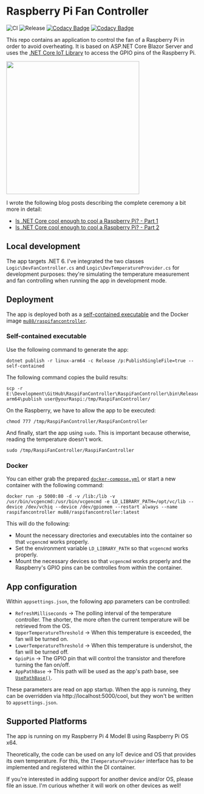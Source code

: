 # Raspberry Pi Fan Controller
![CI](https://github.com/mu88/RaspiFanController/workflows/CI/badge.svg)
![Release](https://github.com/mu88/RaspiFanController/workflows/Release/badge.svg)
[![Codacy Badge](https://app.codacy.com/project/badge/Grade/b8f48ccf13bb4b2089c379bf90a11a40)](https://www.codacy.com/gh/mu88/RaspiFanController/dashboard?utm_source=github.com&amp;utm_medium=referral&amp;utm_content=mu88/RaspiFanController&amp;utm_campaign=Badge_Grade)
[![Codacy Badge](https://app.codacy.com/project/badge/Coverage/b8f48ccf13bb4b2089c379bf90a11a40)](https://www.codacy.com/gh/mu88/RaspiFanController/dashboard?utm_source=github.com&utm_medium=referral&utm_content=mu88/RaspiFanController&utm_campaign=Badge_Coverage)

This repo contains an application to control the fan of a Raspberry Pi in order to avoid overheating. It is based on ASP.NET Core Blazor Server and uses the [.NET Core IoT Library](https://github.com/dotnet/iot) to access the GPIO pins of the Raspberry Pi.

<img src="https://mu88.github.io/public/post_assets/200424_Raspi_Fan_Controller/Image1.jpg" width="350" />

I wrote the following blog posts describing the complete ceremony a bit more in detail:
*   [Is .NET Core cool enough to cool a Raspberry Pi? - Part 1](https://mu88.github.io/2020/04/24/Raspi-Fan-Controller_p1)
*   [Is .NET Core cool enough to cool a Raspberry Pi? - Part 2](https://mu88.github.io/2020/04/24/Raspi-Fan-Controller_p1)

## Local development
The app targets .NET 6. I've integrated the two classes `Logic\DevFanController.cs` and `Logic\DevTemperatureProvider.cs` for development purposes: they're simulating the temperature measurement and fan controlling when running the app in development mode.

## Deployment
The app is deployed both as a [self-contained executable](https://docs.microsoft.com/en-us/dotnet/core/deploying/#publish-self-contained) and the Docker image [`mu88/raspifancontroller`](https://hub.docker.com/repository/docker/mu88/raspifancontroller).

### Self-contained executable
Use the following command to generate the app:
```shell
dotnet publish -r linux-arm64 -c Release /p:PublishSingleFile=true --self-contained
```

The following command copies the build results:
```shell
scp -r E:\Development\GitHub\RaspiFanController\RaspiFanController\bin\Release\net6.0\linux-arm64\publish user@yourRaspi:/tmp/RaspiFanController/
```

On the Raspberry, we have to allow the app to be executed:
```shell
chmod 777 /tmp/RaspiFanController/RaspiFanController
```

And finally, start the app using `sudo`. This is important because otherwise, reading the temperature doesn't work.
```shell
sudo /tmp/RaspiFanController/RaspiFanController
```

### Docker
You can either grab the prepared [`docker-compose.yml`](/RaspiFanController/docker-compose.yml) or start a new container with the following command:
```shell
docker run -p 5000:80 -d -v /lib:/lib -v /usr/bin/vcgencmd:/usr/bin/vcgencmd -e LD_LIBRARY_PATH=/opt/vc/lib --device /dev/vchiq --device /dev/gpiomem --restart always --name raspifancontroller mu88/raspifancontroller:latest
```
This will do the following:
*   Mount the necessary directories and executables into the container so that `vcgencmd` works properly.
*   Set the environment variable `LD_LIBRARY_PATH` so that `vcgencmd` works properly.
*   Mount the necessary devices so that `vcgencmd` works properly and the Raspberry's GPIO pins can be controlles from within the container.

## App configuration
Within `appsettings.json`, the following app parameters can be controlled:

*   `RefreshMilliseconds` → The polling interval of the temperature controller. The shorter, the more often the current temperature will be retrieved from the OS.
*   `UpperTemperatureThreshold` → When this temperature is exceeded, the fan will be turned on.
*   `LowerTemperatureThreshold` → When this temperature is undershot, the fan will be turned off.
*   `GpioPin` → The GPIO pin that will control the transistor and therefore turning the fan on/off.
*   `AppPathBase` → This path will be used as the app's path base, see [`UsePathBase()`](https://docs.microsoft.com/en-us/dotnet/api/microsoft.aspnetcore.builder.usepathbaseextensions.usepathbase?f1url=https%3A%2F%2Fmsdn.microsoft.com%2Fquery%2Fdev16.query%3FappId%3DDev16IDEF1%26l%3DEN-US%26k%3Dk(Microsoft.AspNetCore.Builder.UsePathBaseExtensions.UsePathBase);k(DevLang-csharp)%26rd%3Dtrue%26f%3D255%26MSPPError%3D-2147217396&view=aspnetcore-3.1).

These parameters are read on app startup. When the app is running, they can be overridden via http://localhost:5000/cool, but they won't be written to `appsettings.json`.

## Supported Platforms
The app is running on my Raspberry Pi 4 Model B using Raspberry Pi OS x64.

Theoretically, the code can be used on any IoT device and OS that provides its own temperature. For this, the `ITemperatureProvider` interface has to be implemented and registered within the DI container.

If you're interested in adding support for another device and/or OS, please file an issue. I'm curious whether it will work on other devices as well!